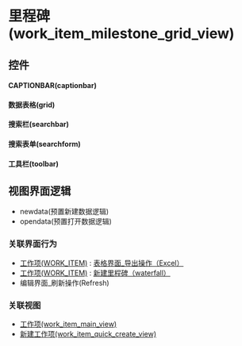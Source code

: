 # 里程碑(work_item_milestone_grid_view)  <!-- {docsify-ignore-all} -->



## 控件
#### CAPTIONBAR(captionbar)
#### 数据表格(grid)
#### 搜索栏(searchbar)
#### 搜索表单(searchform)
#### 工具栏(toolbar)

## 视图界面逻辑
  * newdata(预置新建数据逻辑)
  * opendata(预置打开数据逻辑)


### 关联界面行为
  * [工作项(WORK_ITEM)](module/ProjMgmt/work_item) : [表格界面_导出操作（Excel）](module/ProjMgmt/work_item#界面行为)
  * [工作项(WORK_ITEM)](module/ProjMgmt/work_item) : [新建里程碑（waterfall）](module/ProjMgmt/work_item#界面行为)
  * 编辑界面_刷新操作(Refresh)

### 关联视图
  * [工作项(work_item_main_view)](app/view/work_item_main_view)
  * [新建工作项(work_item_quick_create_view)](app/view/work_item_quick_create_view)

<script>
 const { createApp } = Vue
  createApp({
    data() {
      return {

      }
    }
  }).use(ElementPlus).mount('#app')
</script>
